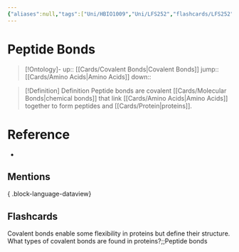 ```yaml
---
{"aliases":null,"tags":["Uni/HBIO1009","Uni/LFS252","flashcards/LFS252"],"dg-publish":true,"permalink":"/cards/peptide-bonds/","dgPassFrontmatter":true}
---
```


# Peptide Bonds

> [!Ontology]-
> up:: [[Cards/Covalent Bonds\|Covalent Bonds]]
> jump:: [[Cards/Amino Acids\|Amino Acids]]
> down:: 

> [!Definition] Definition
> Peptide bonds are covalent [[Cards/Molecular Bonds\|chemical bonds]] that link [[Cards/Amino Acids\|Amino Acids]] together to form peptides and [[Cards/Protein\|proteins]].

# Reference

- 

## Mentions


{ .block-language-dataview}

## Flashcards

Covalent bonds enable some flexibility in proteins but define their structure. What types of covalent bonds are found in proteins?;;Peptide bonds
<!--SR:!2024-11-06,1,230-->